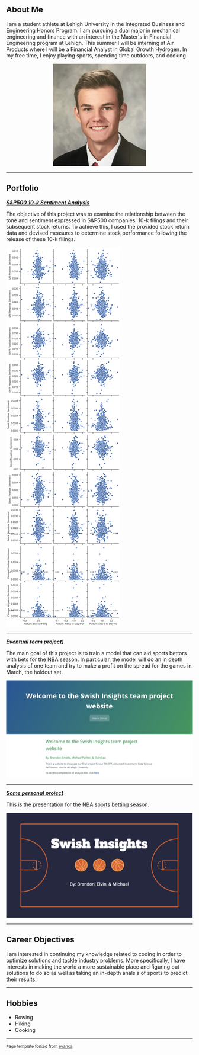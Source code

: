 ## About Me

I am a student athlete at Lehigh University in the Integrated Business and Engineering Honors Program. I am pursuing a dual major in mechanical engineering and finance with an interest in the Master's in Financial Engineering program at Lehigh. This summer I will be interning at Air Products where I will be a Financial Analyst in Global Growth Hydrogen. In my free time, I enjoy playing sports, spending time outdoors, and cooking.

<!-- Upload your own photo and change the path -->

<p style="text-align:center;">
  <img class="img-circle" src="https://github.com/Brandon4106/Brandon4106.github.io/raw/master/images/Headshot.jpg" width="50%">
</p>


---

## Portfolio

<!-- You can link to other websites, PDFs in this repo, and other pages in this repo -->

_**[S&P500 10-k Sentiment Analysis](Report.md)**_

The objective of this project was to examine the relationship between the tone and sentiment expressed in S&P500 companies' 10-k filings and their subsequent stock returns. To achieve this, I used the provided stock return data and devised measures to determine stock performance following the release of these 10-k filings.

<img src="images/Sentiment_Output.png?raw=true"/>

---


_**[Eventual team project](https://github.com/Brandon4106/Fin_377_Swish_Insights))**_

The main goal of this project is to train a model that can aid sports bettors with bets for the NBA season. In particular, the model will do an in depth analysis of one team and try to make a profit on the spread for the games in March, the holdout set.

<img src="images/Sports_Betting_Website.png?raw=true"/>

---

_**[Some personal project](/pdf/FIN_377_Final_Project_Presentation.pdf)**_

This is the presentation for the NBA sports betting season.

<img src="images/Sports_Slides.png?raw=true"/>

---

## Career Objectives

I am interested in continuing my knowledge related to coding in order to optimize solutions and tackle industry problems. More specifically, I have interests in making the world a more sustainable place and figuring out solutions to do so as well as taking an in-depth analsis of sports to predict their results. 


---

## Hobbies

- Rowing
- Hiking
- Cooking

---
<p style="font-size:11px">Page template forked from <a href="https://github.com/evanca/quick-portfolio">evanca</a></p>
<!-- Remove above link if you don't want to attibute -->
